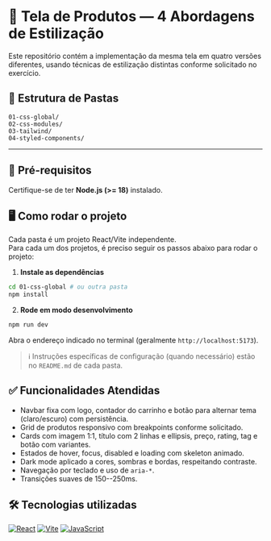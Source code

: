 # 🛒 Tela de Produtos — 4 Abordagens de Estilização

Este repositório contém a implementação da mesma tela em quatro versões diferentes, usando técnicas de estilização distintas conforme solicitado
no exercício.

## 📂 Estrutura de Pastas

    01-css-global/
    02-css-modules/
    03-tailwind/
    04-styled-components/

---

## 🚀 Pré-requisitos

Certifique-se de ter **Node.js (\>= 18)** instalado.

## 🖥️ Como rodar o projeto

Cada pasta é um projeto React/Vite independente.  
Para cada um dos projetos, é preciso seguir os passos abaixo para rodar o projeto:

1. **Instale as dependências**

```bash
cd 01-css-global # ou outra pasta
npm install
```

2. **Rode em modo desenvolvimento**

```bash
npm run dev
```

Abra o endereço indicado no terminal (geralmente `http://localhost:5173`).

> ℹ️ Instruções específicas de configuração (quando necessário) estão no `README.md` de cada pasta.

## ✅ Funcionalidades Atendidas

- Navbar fixa com logo, contador do carrinho e botão para alternar tema (claro/escuro) com persistência.
- Grid de produtos responsivo com breakpoints conforme solicitado.
- Cards com imagem 1:1, título com 2 linhas e ellipsis, preço, rating, tag e botão com variantes.
- Estados de hover, focus, disabled e loading com skeleton animado.
- Dark mode aplicado a cores, sombras e bordas, respeitando contraste.
- Navegação por teclado e uso de `aria-*`.
- Transições suaves de 150--250ms.

## 🛠 Tecnologias utilizadas

[![React](https://img.shields.io/badge/React-20232A?style=for-the-badge&logo=react&logoColor=61DAFB)](https://react.dev/)
[![Vite](https://img.shields.io/badge/Vite-646CFF?style=for-the-badge&logo=vite&logoColor=white)](https://vitejs.dev/)
[![JavaScript](https://img.shields.io/badge/JavaScript-ES6+-F7DF1E?style=for-the-badge&logo=javascript&logoColor=black)](https://developer.mozilla.org/docs/Web/JavaScript)